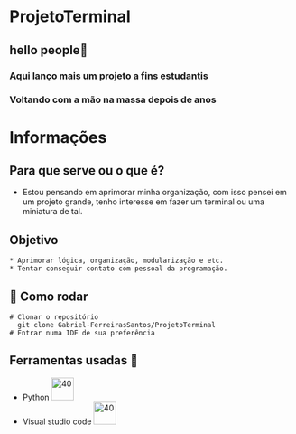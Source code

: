 # ProjetoTerminal

## hello people👋
### Aqui lanço mais um projeto a fins estudantis 
### Voltando com a  mão na massa depois de anos

# Informações
## Para que serve ou o que é?
* Estou pensando em aprimorar minha organização, com isso pensei em um projeto grande, tenho interesse em fazer um terminal ou uma miniatura de tal.
## Objetivo
    * Aprimorar lógica, organização, modularização e etc.
    * Tentar conseguir contato com pessoal da programação.

## 👷 Como rodar  
```
# Clonar o repositório
  git clone Gabriel-FerreirasSantos/ProjetoTerminal
# Entrar numa IDE de sua preferência
```
##  Ferramentas usadas 📓

* Python <img src="https://icons.iconarchive.com/icons/papirus-team/papirus-apps/256/python-icon.png" alt="40" width="40" height="40" style="max - width:100%;"></img> </br>
* Visual studio code <img src="https://user-images.githubusercontent.com/674621/71187801-14e60a80-2280-11ea-94c9-e56576f76baf.png" alt="40" width="40" height="40" style="max - width:100%;"></img>